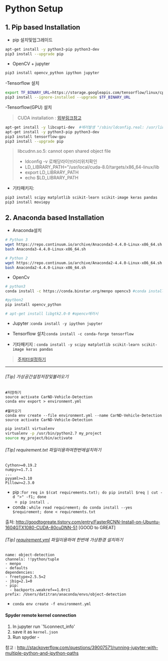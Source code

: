 # Python Setup

## 1. Pip based Installation

- pip 설치및업그레이드
```bash
apt-get install -y python3-pip python3-dev
pip3 install --upgrade pip
```
- OpenCV + jupyter
```bash
pip3 install opencv_python ipython jupyter
```

-Tensorflow 설치
```bash
export TF_BINARY_URL=https://storage.googleapis.com/tensorflow/linux/cpu/tensorflow-0.12.1-cp34-cp34m-linux_x86_64.whl
pip3 install --ignore-installed --upgrade $TF_BINARY_URL
```

-Tensorflow(GPU) 설치

> CUDA installation : [외부링크참고](https://github.com/adioshun/Blog_Jekyll/blob/master/2017-07-18-CUDA_CuDNN_Installation.md)

```bash
apt-get install -y libcupti-dev  #에러발생 "/sbin/ldconfig.real: /usr/lib/nvidia-375/libEGL.so.1 is not a symbolic link"
apt-get install -y python3-pip python3-dev
pip3 install tensorflow-gpu
pip3 install --upgrade pip
```

> libcudnn.so.5: cannot open shared object file 
> - ldconfig -v 로해당라이브러리위치확인
> - LD_LIBRARY_PATH="/usr/local/cuda-8.0/targets/x86_64-linux/lib
> - export LD_LIBRARY_PATH
> - echo $LD_LIBRARY_PATH

- 기타패키지:
```bash
pip3 install scipy matplotlib scikit-learn scikit-image keras pandas
pip3 install moviepy
```






## 2. Anaconda based Installation

- Anaconda설치
```bash
# Python 3
wget https://repo.continuum.io/archive/Anaconda3-4.4.0-Linux-x86_64.sh
bash Anaconda3-4.4.0-Linux-x86_64.sh 

# Python 2
wget https://repo.continuum.io/archive/Anaconda2-4.4.0-Linux-x86_64.sh
bash Anaconda2-4.4.0-Linux-x86_64.sh 
```

- OpenCv 
```bash
# python3
conda install -c https://conda.binstar.org/menpo opencv3 #conda install -c menpo opencv3=3.2.0

#pytbon2
pip install opencv_python

# apt-get install libgtk2.0-0 #opencv에러시
```
- Jupyter :`conda install -y ipython jupyter`

- Tensorflow 설치:`conda install -c conda-forge tensorflow`

- 기타패키지 : `conda install -y scipy matplotlib scikit-learn scikit-image keras pandas `

> [주피터설정하기](https://github.com/adioshun/Blog_Jekyll/blob/master/2017-07-18_Jupyter_setup.md)


--- 

###### [Tip] 가상공간설정저장및불러오기

```
#저장하기
source activate CarND-Vehicle-Detection
conda env export > environment.yml

#불러오기
conda env create --file environment.yml --name CarND-Vehicle-Detection
source activate CarND-Vehicle-Detection
```

```bash
pip install virtualenv
virtualenv -p /usr/bin/python2.7 my_project
source my_project/bin/activate
```


###### [Tip] requirement.txt 파일이용하여한번에설치하기

```
Cython>=0.19.2
numpy>=1.7.1
...
pyyaml>=3.10
Pillow>=2.3.0
```

- pip :`for req in $(cat requirements.txt); do pip install $req | cut -d ">" -f1; done`
  - `pip install .`
- conda : `while read requirement; do conda install --yes $requirement; done < requirements.txt`

출처: http://goodtogreate.tistory.com/entry/FasterRCNN-Install-on-Ubuntu-1604GTX1080-CUDA-80cuDNN-51 [GOOD to GREAT]


###### [Tip] [requirement.yml](https://github.com/datitran/Object-Detector-App/blob/master/environment.yml) 파일이용하여 한번에 가상환경 설치하기


```
name: object-detection
channels: !!python/tuple
- menpo
- defaults
dependencies:
- freetype=2.5.5=2
- jbig=2.1=0
- pip:
  - backports.weakref==1.0rc1
prefix: /Users/datitran/anaconda/envs/object-detection
```

- `conda env create -f environment.yml`



#### Spyder remote kernel connection
1. In jupyter run `%connect_info'
2. save it as `kernel.json`
3. Run spyder -

참고 : http://stackoverflow.com/questions/39007571/running-jupyter-with-multiple-python-and-ipython-paths






